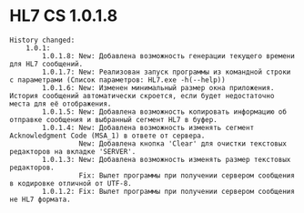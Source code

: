 # HL7 CS 1.0.1.8 

    History changed:
        1.0.1:
            1.0.1.8: New: Добавлена возможность генерации текущего времени для HL7 сообщений.
            1.0.1.7: New: Реализован запуск программы из командной строки с параметрами (Список параметров: HL7.exe -h(--help))
            1.0.1.6: New: Изменен минимальный размер окна приложения. История сообщений автоматически скроется, если будет недостаточно места для её отображения.
            1.0.1.5: New: Добавлена возможность копировать информацию об отправке сообщения и выбранный сегмент HL7 в буфер.
            1.0.1.4: New: Добавлена возможность изменять сегмент Acknowledgment Code (MSA_1) в ответе от сервера.
                     New: Добавлена кнопка 'Clear' для очистки текстовых редакторов на вкладке 'SERVER'.
            1.0.1.3: New: Добавлена возможность изменять размер текстовых редакторов.
                     Fix: Вылет программы при получении сервером сообщения в кодировке отличной от UTF-8.
            1.0.1.2: Fix: Вылет программы при получении сервером сообщения не HL7 формата.
